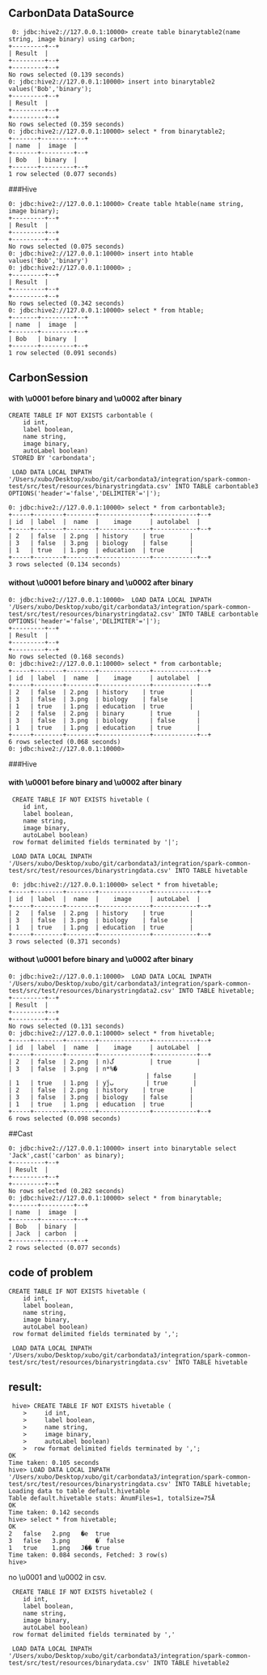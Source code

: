  
## CarbonData DataSource
```
 0: jdbc:hive2://127.0.0.1:10000> create table binarytable2(name string, image binary) using carbon;
+---------+--+
| Result  |
+---------+--+
+---------+--+
No rows selected (0.139 seconds)
0: jdbc:hive2://127.0.0.1:10000> insert into binarytable2 values('Bob','binary');
+---------+--+
| Result  |
+---------+--+
+---------+--+
No rows selected (0.359 seconds)
0: jdbc:hive2://127.0.0.1:10000> select * from binarytable2;
+-------+---------+--+
| name  |  image  |
+-------+---------+--+
| Bob   | binary  |
+-------+---------+--+
1 row selected (0.077 seconds)
```
###Hive

```
0: jdbc:hive2://127.0.0.1:10000> Create table htable(name string, image binary);
+---------+--+
| Result  |
+---------+--+
+---------+--+
No rows selected (0.075 seconds)
0: jdbc:hive2://127.0.0.1:10000> insert into htable values('Bob','binary')
0: jdbc:hive2://127.0.0.1:10000> ;
+---------+--+
| Result  |
+---------+--+
+---------+--+
No rows selected (0.342 seconds)
0: jdbc:hive2://127.0.0.1:10000> select * from htable;
+-------+---------+--+
| name  |  image  |
+-------+---------+--+
| Bob   | binary  |
+-------+---------+--+
1 row selected (0.091 seconds)
```

## CarbonSession

#### with \u0001 before binary and \u0002 after binary
```
CREATE TABLE IF NOT EXISTS carbontable (
    id int,
    label boolean,
    name string,
    image binary,
    autoLabel boolean)
 STORED BY 'carbondata';
 
 LOAD DATA LOCAL INPATH '/Users/xubo/Desktop/xubo/git/carbondata3/integration/spark-common-test/src/test/resources/binarystringdata.csv' INTO TABLE carbontable3 OPTIONS('header'='false','DELIMITER'='|');
 
0: jdbc:hive2://127.0.0.1:10000> select * from carbontable3;
+-----+--------+--------+--------------+------------+--+
| id  | label  |  name  |    image     | autolabel  |
+-----+--------+--------+--------------+------------+--+
| 2   | false  | 2.png  | history    | true       |
| 3   | false  | 3.png  | biology    | false      |
| 1   | true   | 1.png  | education  | true       |
+-----+--------+--------+--------------+------------+--+
3 rows selected (0.134 seconds)

```
#### without \u0001 before binary and \u0002 after binary
```
0: jdbc:hive2://127.0.0.1:10000>  LOAD DATA LOCAL INPATH '/Users/xubo/Desktop/xubo/git/carbondata3/integration/spark-common-test/src/test/resources/binarystringdata2.csv' INTO TABLE carbontable OPTIONS('header'='false','DELIMITER'='|');
+---------+--+
| Result  |
+---------+--+
+---------+--+
No rows selected (0.168 seconds)
0: jdbc:hive2://127.0.0.1:10000> select * from carbontable;
+-----+--------+--------+--------------+------------+--+
| id  | label  |  name  |    image     | autolabel  |
+-----+--------+--------+--------------+------------+--+
| 2   | false  | 2.png  | history    | true       |
| 3   | false  | 3.png  | biology    | false      |
| 1   | true   | 1.png  | education  | true       |
| 2   | false  | 2.png  | binary       | true       |
| 3   | false  | 3.png  | biology      | false      |
| 1   | true   | 1.png  | education    | true       |
+-----+--------+--------+--------------+------------+--+
6 rows selected (0.068 seconds)
0: jdbc:hive2://127.0.0.1:10000> 

```

###Hive 
#### with \u0001 before binary and \u0002 after binary
```
 CREATE TABLE IF NOT EXISTS hivetable (
    id int,
    label boolean,
    name string,
    image binary,
    autoLabel boolean)
 row format delimited fields terminated by '|';
 
 LOAD DATA LOCAL INPATH '/Users/xubo/Desktop/xubo/git/carbondata3/integration/spark-common-test/src/test/resources/binarystringdata.csv' INTO TABLE hivetable
 
 0: jdbc:hive2://127.0.0.1:10000> select * from hivetable;
+-----+--------+--------+--------------+------------+--+
| id  | label  |  name  |    image     | autoLabel  |
+-----+--------+--------+--------------+------------+--+
| 2   | false  | 2.png  | history    | true       |
| 3   | false  | 3.png  | biology    | false      |
| 1   | true   | 1.png  | education  | true       |
+-----+--------+--------+--------------+------------+--+
3 rows selected (0.371 seconds)
```
#### without \u0001 before binary and \u0002 after binary
```
0: jdbc:hive2://127.0.0.1:10000>  LOAD DATA LOCAL INPATH '/Users/xubo/Desktop/xubo/git/carbondata3/integration/spark-common-test/src/test/resources/binarystringdata2.csv' INTO TABLE hivetable;
+---------+--+
| Result  |
+---------+--+
+---------+--+
No rows selected (0.131 seconds)
0: jdbc:hive2://127.0.0.1:10000> select * from hivetable;
+-----+--------+--------+--------------+------------+--+
| id  | label  |  name  |    image     | autoLabel  |
+-----+--------+--------+--------------+------------+--+
| 2   | false  | 2.png  | n)گ          | true       |
| 3   | false  | 3.png  | n*%�
                                      | false      |
| 1   | true   | 1.png  | yۜjب         | true       |
| 2   | false  | 2.png  | history    | true       |
| 3   | false  | 3.png  | biology    | false      |
| 1   | true   | 1.png  | education  | true       |
+-----+--------+--------+--------------+------------+--+
6 rows selected (0.098 seconds)
```
##Cast 
```
0: jdbc:hive2://127.0.0.1:10000> insert into binarytable select 'Jack',cast('carbon' as binary);
+---------+--+
| Result  |
+---------+--+
+---------+--+
No rows selected (0.282 seconds)
0: jdbc:hive2://127.0.0.1:10000> select * from binarytable;
+-------+---------+--+
| name  |  image  |
+-------+---------+--+
| Bob   | binary  |
| Jack  | carbon  |
+-------+---------+--+
2 rows selected (0.077 seconds)
```
## code of problem
```
CREATE TABLE IF NOT EXISTS hivetable (
    id int,
    label boolean,
    name string,
    image binary,
    autoLabel boolean)
 row format delimited fields terminated by ',';
 
 LOAD DATA LOCAL INPATH '/Users/xubo/Desktop/xubo/git/carbondata3/integration/spark-common-test/src/test/resources/binarystringdata.csv' INTO TABLE hivetable
```
## result:
 
	 hive> CREATE TABLE IF NOT EXISTS hivetable (
	    >     id int,
	    >     label boolean,
	    >     name string,
	    >     image binary,
	    >     autoLabel boolean)
	    >  row format delimited fields terminated by ',';
	OK
	Time taken: 0.105 seconds
	hive> LOAD DATA LOCAL INPATH '/Users/xubo/Desktop/xubo/git/carbondata3/integration/spark-common-test/src/test/resources/binarystringdata.csv' INTO TABLE hivetable;
	Loading data to table default.hivetable
	Table default.hivetable stats: ÄnumFiles=1, totalSize=75Å
	OK
	Time taken: 0.142 seconds
	hive> select * from hivetable;
	OK
	2	false	2.png	�e	true
	3	false	3.png		�ۢ	false
	1	true	1.png	J��	true
	Time taken: 0.084 seconds, Fetched: 3 row(s)
	hive> 

no \u0001 and \u0002 in csv.
```
 CREATE TABLE IF NOT EXISTS hivetable2 (
    id int,
    label boolean,
    name string,
    image binary,
    autoLabel boolean)
 row format delimited fields terminated by ','
 
 LOAD DATA LOCAL INPATH '/Users/xubo/Desktop/xubo/git/carbondata3/integration/spark-common-test/src/test/resources/binarydata.csv' INTO TABLE hivetable2
 ```